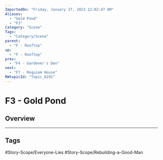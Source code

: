 ```yaml
---
ImportedOn: "Friday, January 27, 2023 12:02:47 AM"
Aliases:
  - "Gold Pond"
  - "F3"
Category: "Scene"
Tags:
  - "Category/Scene"
parent:
  - "F - Rooftop"
up:
  - "F - Rooftop"
prev:
  - "F4 - Gardener's Den"
next:
  - "F7 - Requiem House"
RWtopicId: "Topic_6291"
---
```

# F3 - Gold Pond
## Overview

---
## Tags
#Story-Scope/Everyone-Lies #Story-Scope/Rebuilding-a-Good-Man

